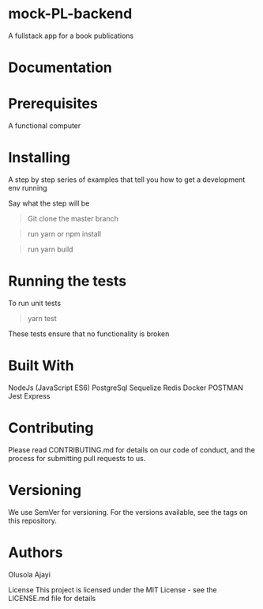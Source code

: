 

# mock-PL-backend

A fullstack app for a book publications 

# Documentation



# Prerequisites

A functional computer

# Installing

A step by step series of examples that tell you how to get a development env running

Say what the step will be

> Git clone the master branch

> run yarn or npm install

> run yarn build

# Running the tests

To run unit tests

> yarn test

These tests ensure that no functionality is broken

# Built With

NodeJs (JavaScript ES6)
PostgreSql
Sequelize
Redis
Docker
POSTMAN
Jest
Express

# Contributing

Please read CONTRIBUTING.md for details on our code of conduct, and the process for submitting pull requests to us.

# Versioning

We use SemVer for versioning. For the versions available, see the tags on this repository.

# Authors

Olusola Ajayi

License
This project is licensed under the MIT License - see the LICENSE.md file for details
